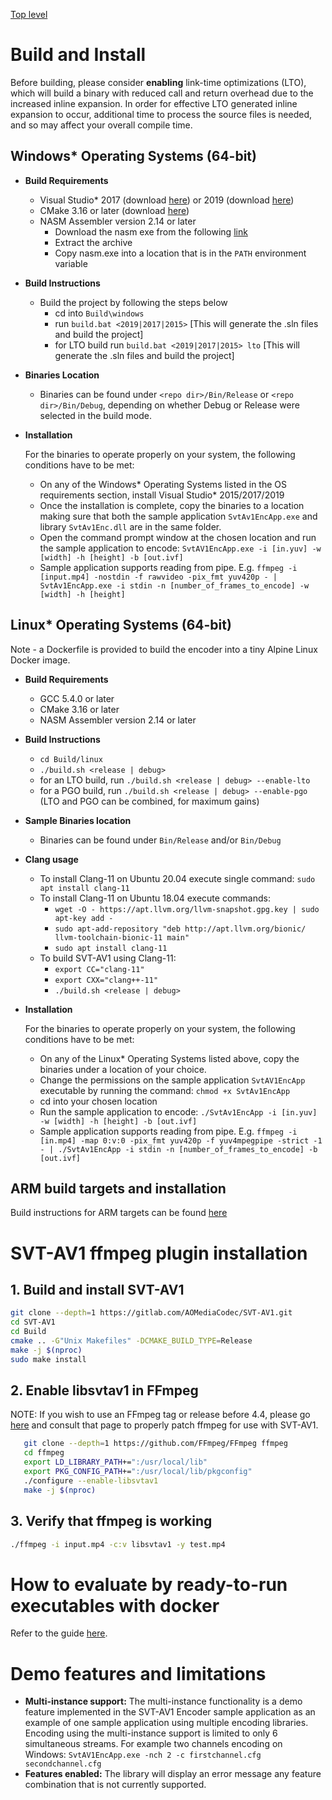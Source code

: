 [Top level](../README.md)

# Build and Install
Before building, please consider **enabling** link-time optimizations (LTO), which will build a binary with reduced call and return overhead due to the increased inline expansion. In order for effective LTO generated inline expansion to occur, additional time to process the source files is needed, and so may affect your overall compile time.

## Windows* Operating Systems (64-bit)

- __Build Requirements__
  - Visual Studio* 2017 (download [here](https://www.visualstudio.com/vs/older-downloads/)) or 2019 (download [here](https://visualstudio.microsoft.com/downloads/))
  - CMake 3.16 or later (download [here](https://github.com/Kitware/CMake/releases/download/v3.24.2/cmake-3.24.2-windows-x86_64.msi))
  - NASM Assembler version 2.14 or later
    - Download the nasm exe from the following [link](https://www.nasm.us/pub/nasm/releasebuilds/2.16.03/win64/nasm-2.16.03-win64.zip)
    - Extract the archive
    - Copy nasm.exe into a location that is in the `PATH` environment variable

- __Build Instructions__
  - Build the project by following the steps below
    - cd into `Build\windows`
    - run `build.bat <2019|2017|2015>` [This will generate the .sln files and build the project]
    - for LTO build run `build.bat <2019|2017|2015> lto` [This will generate the .sln files and build the project]

- __Binaries Location__
  - Binaries can be found under `<repo dir>/Bin/Release` or `<repo dir>/Bin/Debug`, depending on whether Debug or Release were selected in the build mode.

- __Installation__

  For the binaries to operate properly on your system, the following conditions have to be met:
  - On any of the Windows* Operating Systems listed in the OS requirements section, install Visual Studio* 2015/2017/2019
  - Once the installation is complete, copy the binaries to a location making sure that both the sample application `SvtAv1EncApp.exe` and library `SvtAv1Enc.dll` are in the same folder.
  - Open the command prompt window at the chosen location and run the sample application to encode: `SvtAV1EncApp.exe -i [in.yuv] -w [width] -h [height] -b [out.ivf]`
  - Sample application supports reading from pipe. E.g. `ffmpeg -i [input.mp4] -nostdin -f rawvideo -pix_fmt yuv420p - | SvtAv1EncApp.exe -i stdin -n [number_of_frames_to_encode] -w [width] -h [height]`

## Linux* Operating Systems (64-bit)

Note - a Dockerfile is provided to build the encoder into a tiny Alpine Linux Docker image.

- __Build Requirements__
  - GCC 5.4.0 or later
  - CMake 3.16 or later
  - NASM Assembler version 2.14 or later

- __Build Instructions__
  - `cd Build/linux`
  - `./build.sh <release | debug>`
  - for an LTO build, run `./build.sh <release | debug> --enable-lto`
  - for a PGO build, run `./build.sh <release | debug> --enable-pgo`
    (LTO and PGO can be combined, for maximum gains)

- __Sample Binaries location__
  - Binaries can be found under `Bin/Release` and/or `Bin/Debug`

- __Clang usage__
  - To install Clang-11 on Ubuntu 20.04 execute single command: `sudo apt install clang-11`
  - To install Clang-11 on Ubuntu 18.04 execute commands:
    - `wget -O - https://apt.llvm.org/llvm-snapshot.gpg.key | sudo apt-key add -`
    - `sudo apt-add-repository "deb http://apt.llvm.org/bionic/ llvm-toolchain-bionic-11 main"`
    - `sudo apt install clang-11`
  - To build SVT-AV1 using Clang-11:
    - `export CC="clang-11"`
    - `export CXX="clang++-11"`
    - `./build.sh <release | debug>`


- __Installation__

  For the binaries to operate properly on your system, the following conditions have to be met:

  - On any of the Linux* Operating Systems listed above, copy the binaries under a location of your choice.
  - Change the permissions on the sample application `SvtAV1EncApp` executable by running the command: `chmod +x SvtAv1EncApp`
  - cd into your chosen location
  - Run the sample application to encode: `./SvtAv1EncApp -i [in.yuv] -w [width] -h [height] -b [out.ivf]`
  - Sample application supports reading from pipe. E.g. `ffmpeg -i [in.mp4] -map 0:v:0 -pix_fmt yuv420p -f yuv4mpegpipe -strict -1 - | ./SvtAv1EncApp -i stdin -n [number_of_frames_to_encode] -b [out.ivf]`

## ARM build targets and installation

Build instructions for ARM targets can be found [here](ARM-Build-Guide.md)

# SVT-AV1 ffmpeg plugin installation

## 1. Build and install SVT-AV1

``` bash
git clone --depth=1 https://gitlab.com/AOMediaCodec/SVT-AV1.git
cd SVT-AV1
cd Build
cmake .. -G"Unix Makefiles" -DCMAKE_BUILD_TYPE=Release
make -j $(nproc)
sudo make install
```

## 2. Enable libsvtav1 in FFmpeg

NOTE: If you wish to use an FFmpeg tag or release before 4.4, please go
[here](https://gitlab.com/AOMediaCodec/SVT-AV1/tree/v0.8.4/ffmpeg_plugin) and
consult that page to properly patch ffmpeg for use with SVT-AV1.

``` bash
   git clone --depth=1 https://github.com/FFmpeg/FFmpeg ffmpeg
   cd ffmpeg
   export LD_LIBRARY_PATH+=":/usr/local/lib"
   export PKG_CONFIG_PATH+=":/usr/local/lib/pkgconfig"
   ./configure --enable-libsvtav1
   make -j $(nproc)
```

## 3. Verify that ffmpeg is working

``` bash
./ffmpeg -i input.mp4 -c:v libsvtav1 -y test.mp4
```

# How to evaluate by ready-to-run executables with docker

Refer to the guide [here](https://github.com/OpenVisualCloud/Dockerfiles/blob/master/doc/svt.md#Evaluate-SVT).

# Demo features and limitations

- **Multi-instance support:** The multi-instance functionality is a demo
  feature implemented in the SVT-AV1 Encoder sample application as an example
  of one sample application using multiple encoding libraries. Encoding using
  the multi-instance support is limited to only 6 simultaneous streams. For
  example two channels encoding on Windows: `SvtAV1EncApp.exe -nch 2 -c
  firstchannel.cfg secondchannel.cfg`
- **Features enabled:** The library will display an error message any
  feature combination that is not currently supported.


